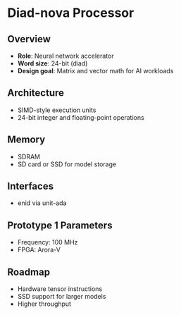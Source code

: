 # Diad-nova Processor

## Overview

- **Role**: Neural network accelerator
- **Word size**: 24-bit (diad)
- **Design goal**: Matrix and vector math for AI workloads

## Architecture

- SIMD-style execution units
- 24-bit integer and floating-point operations

## Memory

- SDRAM
- SD card or SSD for model storage

## Interfaces

- enid via unit-ada

## Prototype 1 Parameters

- Frequency: 100 MHz
- FPGA: Arora-V

## Roadmap

- Hardware tensor instructions
- SSD support for larger models
- Higher throughput
